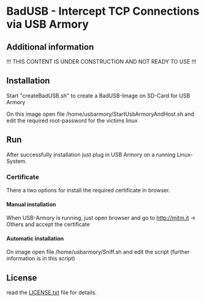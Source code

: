 # BadUSB - Intercept TCP Connections via USB Armory

## Additional information
!!! THIS CONTENT IS UNDER CONSTRUCTION AND NOT READY TO USE !!!

## Installation
Start "createBadUSB.sh" to create a BadUSB-Image on SD-Card for USB Armory

On this image open file /home/usbarmory/StartUsbArmoryAndHost.sh and edit the required root-password for the victims linux

## Run
After successfully installation just plug in USB Armory on a running Linux-System.

### Certificate
There a two options for install the required certificate in browser.

#### Manual installation
When USB-Armory is running, just open browser and go to http://mitm.it -> Others and accept the certificate

#### Automatic installation
On image open file /home/usbarmory/Sniff.sh and edit the script (further information is in this script)

## License
read the [LICENSE.txt](http://github.com/daneflash/badusb/blob/master/LICENSE.txt) file for details.

